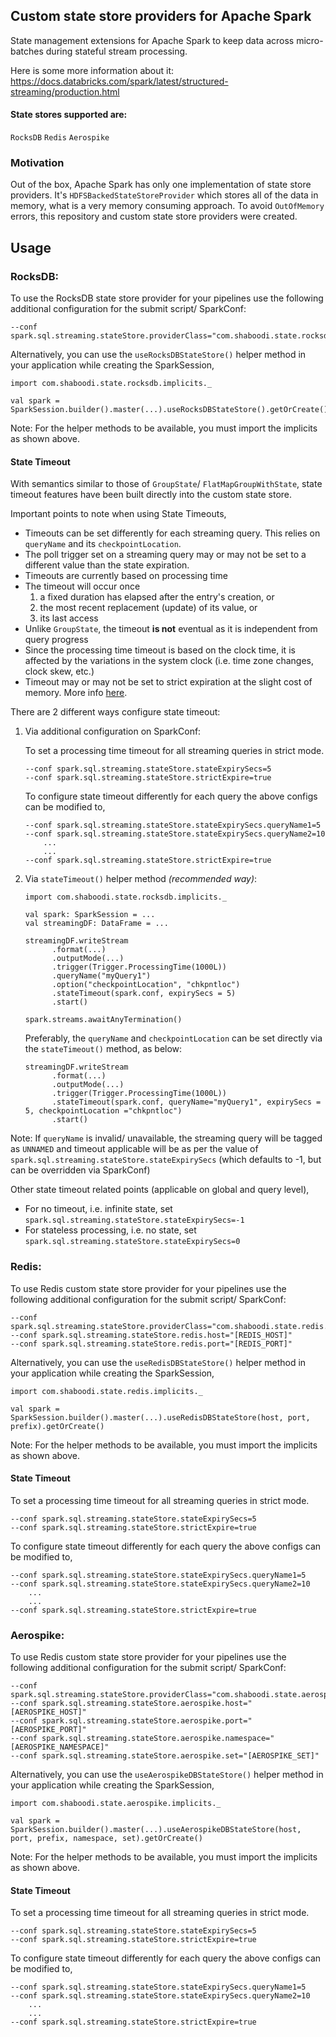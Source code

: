 ## Custom state store providers for Apache Spark

State management extensions for Apache Spark to keep data across micro-batches during stateful stream processing.

Here is some more information about it: https://docs.databricks.com/spark/latest/structured-streaming/production.html

#### State stores supported are: 

`RocksDB`
`Redis`
`Aerospike`

### Motivation

Out of the box, Apache Spark has only one implementation of state store providers. It's `HDFSBackedStateStoreProvider` which stores all of the data in memory, what is a very memory consuming approach. To avoid `OutOfMemory` errors, this repository and custom state store providers were created.

## Usage


### RocksDB:

To use the RocksDB state store provider for your pipelines use the following additional configuration for the submit script/ SparkConf:

    --conf spark.sql.streaming.stateStore.providerClass="com.shaboodi.state.rocksdb.RocksDbStateStoreProvider"


Alternatively, you can use the `useRocksDBStateStore()` helper method in your application while creating the SparkSession,

```
import com.shaboodi.state.rocksdb.implicits._

val spark = SparkSession.builder().master(...).useRocksDBStateStore().getOrCreate()
```

Note: For the helper methods to be available, you must import the implicits as shown above.


#### State Timeout
    
With semantics similar to those of `GroupState`/ `FlatMapGroupWithState`, state timeout features have been built directly into the custom state store. 

Important points to note when using State Timeouts,
 
 * Timeouts can be set differently for each streaming query. This relies on `queryName` and its `checkpointLocation`.
 * The poll trigger set on a streaming query may or may not be set to a different value than the state expiration.
 * Timeouts are currently based on processing time
 * The timeout will occur once 
    1) a fixed duration has elapsed after the entry's creation, or
    2) the most recent replacement (update) of its value, or
    3) its last access
 * Unlike `GroupState`, the timeout **is not** eventual as it is independent from query progress
 * Since the processing time timeout is based on the clock time, it is affected by the variations in the system clock (i.e. time zone changes, clock skew, etc.)
 * Timeout may or may not be set to strict expiration at the slight cost of memory. More info [here](https://github.com/chermenin/spark-states/issues/1).
    
There are 2 different ways configure state timeout:

1. Via additional configuration on SparkConf:
 
   To set a processing time timeout for all streaming queries in strict mode.
   ```
   --conf spark.sql.streaming.stateStore.stateExpirySecs=5
   --conf spark.sql.streaming.stateStore.strictExpire=true
   ```

   To configure state timeout differently for each query the above configs can be modified to,
   ```
   --conf spark.sql.streaming.stateStore.stateExpirySecs.queryName1=5
   --conf spark.sql.streaming.stateStore.stateExpirySecs.queryName2=10
       ...
       ...
   --conf spark.sql.streaming.stateStore.strictExpire=true
   ```

2. Via `stateTimeout()` helper method _(recommended way)_:

   ```
   import com.shaboodi.state.rocksdb.implicits._

   val spark: SparkSession = ...
   val streamingDF: DataFrame = ...

   streamingDF.writeStream
         .format(...)
         .outputMode(...)
         .trigger(Trigger.ProcessingTime(1000L))
         .queryName("myQuery1")
         .option("checkpointLocation", "chkpntloc")
         .stateTimeout(spark.conf, expirySecs = 5)
         .start()
   
   spark.streams.awaitAnyTermination()
   ```
   
   Preferably, the `queryName` and `checkpointLocation` can be set directly via the `stateTimeout()` method, as below:
   ```
   streamingDF.writeStream
         .format(...)
         .outputMode(...)
         .trigger(Trigger.ProcessingTime(1000L))
         .stateTimeout(spark.conf, queryName="myQuery1", expirySecs = 5, checkpointLocation ="chkpntloc")
         .start()
   ```

Note: If `queryName` is invalid/ unavailable, the streaming query will be tagged as `UNNAMED` and timeout applicable will be as per the value of `spark.sql.streaming.stateStore.stateExpirySecs` (which defaults to -1, but can be overridden via SparkConf) 

Other state timeout related points (applicable on global and query level),
 * For no timeout, i.e. infinite state, set `spark.sql.streaming.stateStore.stateExpirySecs=-1`
 * For stateless processing, i.e. no state, set `spark.sql.streaming.stateStore.stateExpirySecs=0`

### Redis:

To use Redis custom state store provider for your pipelines use the following additional configuration for the submit script/ SparkConf:

    --conf spark.sql.streaming.stateStore.providerClass="com.shaboodi.state.redis.RedisStateStoreProvider"
    --conf spark.sql.streaming.stateStore.redis.host="[REDIS_HOST]"
    --conf spark.sql.streaming.stateStore.redis.port="[REDIS_PORT]"

Alternatively, you can use the `useRedisDBStateStore()` helper method in your application while creating the SparkSession,

```
import com.shaboodi.state.redis.implicits._

val spark = SparkSession.builder().master(...).useRedisDBStateStore(host, port, prefix).getOrCreate()
```

Note: For the helper methods to be available, you must import the implicits as shown above.

#### State Timeout

   To set a processing time timeout for all streaming queries in strict mode.
   ```
   --conf spark.sql.streaming.stateStore.stateExpirySecs=5
   --conf spark.sql.streaming.stateStore.strictExpire=true
   ```

   To configure state timeout differently for each query the above configs can be modified to,
   ```
   --conf spark.sql.streaming.stateStore.stateExpirySecs.queryName1=5
   --conf spark.sql.streaming.stateStore.stateExpirySecs.queryName2=10
       ...
       ...
   --conf spark.sql.streaming.stateStore.strictExpire=true
   ```

### Aerospike:

To use Redis custom state store provider for your pipelines use the following additional configuration for the submit script/ SparkConf:

    --conf spark.sql.streaming.stateStore.providerClass="com.shaboodi.state.aerospike.AerospikeStateStoreProvider"
    --conf spark.sql.streaming.stateStore.aerospike.host="[AEROSPIKE_HOST]"
    --conf spark.sql.streaming.stateStore.aerospike.port="[AEROSPIKE_PORT]"
    --conf spark.sql.streaming.stateStore.aerospike.namespace="[AEROSPIKE_NAMESPACE]"
    --conf spark.sql.streaming.stateStore.aerospike.set="[AEROSPIKE_SET]"

Alternatively, you can use the `useAerospikeDBStateStore()` helper method in your application while creating the SparkSession,

```
import com.shaboodi.state.aerospike.implicits._

val spark = SparkSession.builder().master(...).useAerospikeDBStateStore(host, port, prefix, namespace, set).getOrCreate()
```

Note: For the helper methods to be available, you must import the implicits as shown above.

#### State Timeout

   To set a processing time timeout for all streaming queries in strict mode.
   ```
   --conf spark.sql.streaming.stateStore.stateExpirySecs=5
   --conf spark.sql.streaming.stateStore.strictExpire=true
   ```

   To configure state timeout differently for each query the above configs can be modified to,
   ```
   --conf spark.sql.streaming.stateStore.stateExpirySecs.queryName1=5
   --conf spark.sql.streaming.stateStore.stateExpirySecs.queryName2=10
       ...
       ...
   --conf spark.sql.streaming.stateStore.strictExpire=true
   ```

